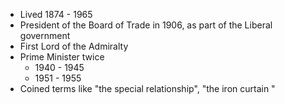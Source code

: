 - Lived 1874 - 1965 
- President of the Board of Trade in 1906, as part of the Liberal government
- First Lord of the Admiralty
- Prime Minister twice
	- 1940 - 1945
	- 1951 - 1955
- Coined terms like "the special relationship", "the iron curtain "